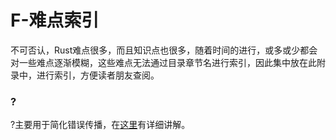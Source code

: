 # F-难点索引

不可否认，Rust难点很多，而且知识点也很多，随着时间的进行，或多或少都会对一些难点逐渐模糊，这些难点无法通过目录章节名进行索引，因此集中放在此附录中，进行索引，方便读者朋友查阅。

### ?
?主要用于简化错误传播，在[这里](../basic/result-error/result.md#传播界的大明星:)有详细讲解。